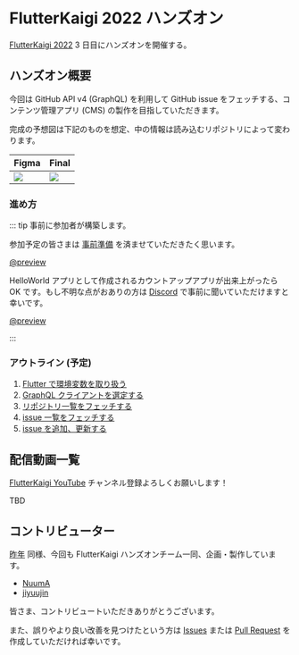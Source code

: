# FlutterKaigi 2022 ハンズオン

[FlutterKaigi 2022](https://flutterkaigi.jp/) 3 日目にハンズオンを開催する。

## ハンズオン概要

今回は GitHub API v4 (GraphQL) を利用して GitHub issue をフェッチする、コンテンツ管理アプリ (CMS) の製作を目指していただきます。

完成の予想図は下記のものを想定、中の情報は読み込むリポジトリによって変わります。

|Figma|Final|
|:---|:---|
|![](https://i.imgur.com/hzlLica.png)|![](https://i.imgur.com/a5fgU8V.png)|

### 進め方

::: tip 事前に参加者が構築します。

参加予定の皆さまは [事前準備](https://github.com/FlutterKaigi/template_flutter/wiki) を済ませていただきたく思います。

[@preview](https://github.com/FlutterKaigi/template_flutter/wiki)

HelloWorld アプリとして作成されるカウントアップアプリが出来上がったら OK です。もし不明な点がおありの方は [Discord](https://discord.com/invite/Nr7H8JTJSF) で事前に聞いていただけますと幸いです。

[@preview](https://discord.com/invite/Nr7H8JTJSF)

:::

### アウトライン (予定)

1. [Flutter で環境変数を取り扱う](/outline/1_environment-variables.md)
2. [GraphQL クライアントを選定する](/outline/2_graphql-client.md)
3. [リポジトリ一覧をフェッチする](/outline/3_fetch-repositories.md)
4. [issue 一覧をフェッチする](/outline/4_fetch-issues.md)
5. [issue を追加、更新する](/outline/5_post-issue.md)

## 配信動画一覧

[FlutterKaigi YouTube](https://www.youtube.com/channel/UC1JP6dPBmmccZto4LNz9KMw) チャンネル登録よろしくお願いします！

TBD

## コントリビューター

[昨年](https://flutterkaigi-2021-workshop.netlify.app/) 同様、今回も FlutterKaigi ハンズオンチーム一同、企画・製作しています。

- [NuumA](https://github.com/Nuu-mA)
- [jiyuujin](https://github.com/jiyuujin)

皆さま、コントリビュートいただきありがとうございます。

また、誤りやより良い改善を見つけたという方は [Issues](https://github.com/FlutterKaigi/_graphql_handson/issues) または [Pull Request](https://github.com/FlutterKaigi/_graphql_handson/pulls) を作成していただければ幸いです。
